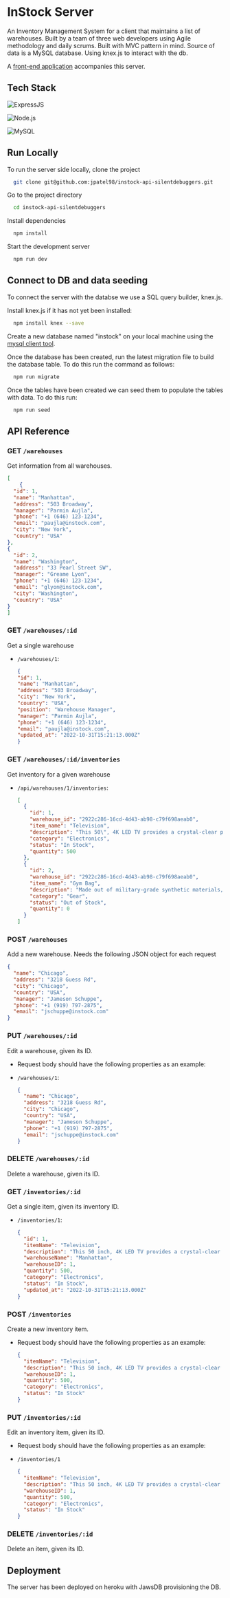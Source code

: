 # InStock Server

An Inventory Management System for a client that maintains a list of warehouses. Built by a team of three web developers using Agile methodology and daily scrums.
Built with MVC pattern in mind. Source of data is a MySQL database. Using knex.js to interact with the db. 

A [front-end application](https://github.com/jpatel98/instock-client-silentdebuggers) accompanies this server.

## Tech Stack

![ExpressJS](https://img.shields.io/badge/Express.js-404D59?style=for-the-badge)

![Node.js](https://img.shields.io/badge/Node.js-43853D?style=for-the-badge&logo=node.js&logoColor=white)

![MySQL](https://img.shields.io/badge/MySQL-005C84?style=for-the-badge&logo=mysql&logoColor=white)
## Run Locally

To run the server side locally, clone the project

```bash
  git clone git@github.com:jpatel98/instock-api-silentdebuggers.git
```

Go to the project directory

```bash
  cd instock-api-silentdebuggers
```

Install dependencies

```bash
  npm install
```

Start the development server

```bash
  npm run dev
```

## Connect to DB and data seeding

To connect the server with the databse we use a SQL query builder, knex.js. 

Install knex.js if it has not yet been installed:

```bash
  npm install knex --save
```

Create a new database named "instock" on your local machine using the [mysql client tool](https://www.mysqltutorial.org/mysql-create-database/).

Once the database has been created, run the latest migration file to build the database table. To do this run the command as follows:

```bash
  npm run migrate
```

Once the tables have been created we can seed them to populate the tables with data. To do this run:

```bash
  npm run seed
```
## API Reference


### GET `/warehouses`

Get information from all warehouses.

  ```json
  [
      {
    "id": 1,
    "name": "Manhattan",
    "address": "503 Broadway",
    "manager": "Parmin Aujla",
    "phone": "+1 (646) 123-1234",
    "email": "paujla@instock.com",
    "city": "New York",
    "country": "USA"
  },
  {
    "id": 2,
    "name": "Washington",
    "address": "33 Pearl Street SW",
    "manager": "Greame Lyon",
    "phone": "+1 (646) 123-1234",
    "email": "glyon@instock.com",
    "city": "Washington",
    "country": "USA"
  }
  ]
  ```

### GET `/warehouses/:id`

Get a single warehouse

- `/warehouses/1`:

  ```json
  {
  "id": 1,
  "name": "Manhattan",
  "address": "503 Broadway",
  "city": "New York",
  "country": "USA",
  "position": "Warehouse Manager",
  "manager": "Parmin Aujla",
  "phone": "+1 (646) 123-1234",
  "email": "paujla@instock.com",
  "updated_at": "2022-10-31T15:21:13.000Z"
  }
  ```

### GET `/warehouses/:id/inventories`

Get inventory for a given warehouse 

- `/api/warehouses/1/inventories`:

  ```json
  [
    {
      "id": 1,
      "warehouse_id": "2922c286-16cd-4d43-ab98-c79f698aeab0",
      "item_name": "Television",
      "description": "This 50\", 4K LED TV provides a crystal-clear picture and vivid colors.",
      "category": "Electronics",
      "status": "In Stock",
      "quantity": 500
    },
    {
      "id": 2,
      "warehouse_id": "2922c286-16cd-4d43-ab98-c79f698aeab0",
      "item_name": "Gym Bag",
      "description": "Made out of military-grade synthetic materials, this gym bag is highly durable, water resistant, and easy to clean.",
      "category": "Gear",
      "status": "Out of Stock",
      "quantity": 0
    }
  ]
  ```

### POST `/warehouses`

Add a new warehouse. 
Needs the following JSON object for each request
  ```json
  {
    "name": "Chicago",
    "address": "3218 Guess Rd",
    "city": "Chicago",
    "country": "USA",
    "manager": "Jameson Schuppe",
    "phone": "+1 (919) 797-2875",
    "email": "jschuppe@instock.com"
  }
  ```

### PUT `/warehouses/:id`

Edit a warehouse, given its ID.

- Request body should have the following properties as an example:

- `/warehouses/1`:

  ```json
  {
    "name": "Chicago",
    "address": "3218 Guess Rd",
    "city": "Chicago",
    "country": "USA",
    "manager": "Jameson Schuppe",
    "phone": "+1 (919) 797-2875",
    "email": "jschuppe@instock.com"
  }
  ```
### DELETE `/warehouses/:id`

Delete a warehouse, given its ID. 

### GET `/inventories/:id`

Get a single item, given its inventory ID. 

- `/inventories/1`:

  ```json
  {
    "id": 1,
    "itemName": "Television",
    "description": "This 50 inch, 4K LED TV provides a crystal-clear picture and vivid colors.",
    "warehouseName": "Manhattan",
    "warehouseID": 1,
    "quantity": 500,
    "category": "Electronics",
    "status": "In Stock",
    "updated_at": "2022-10-31T15:21:13.000Z"
  }
  ```

### POST `/inventories`

Create a new inventory item.

- Request body should have the following properties as an example:
  ```json
  {
    "itemName": "Television",
    "description": "This 50 inch, 4K LED TV provides a crystal-clear picture and vivid colors.",
    "warehouseID": 1,
    "quantity": 500,
    "category": "Electronics",
    "status": "In Stock"
  }
  ```

### PUT `/inventories/:id`

Edit an inventory item, given its ID.

- Request body should have the following properties as an example:

- `/inventories/1`

  ```json
  {
    "itemName": "Television",
    "description": "This 50 inch, 4K LED TV provides a crystal-clear picture and vivid colors.",
    "warehouseID": 1,
    "quantity": 500,
    "category": "Electronics",
    "status": "In Stock"
  }
  ```
### DELETE `/inventories/:id`

Delete an item, given its ID.



## Deployment

The server has been deployed on heroku with JawsDB provisioning the DB.
